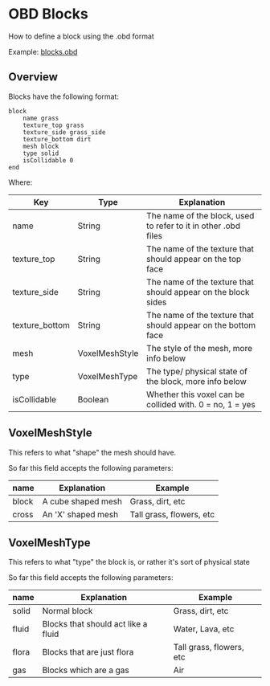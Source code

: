# OBD Blocks

How to define a block using the .obd format

Example: [blocks.obd](https://github.com/Hopson97/open-builder/blob/master/game/blocks.obd)

## Overview

Blocks have the following format:

```
block
    name grass
    texture_top grass
    texture_side grass_side
    texture_bottom dirt
    mesh block
    type solid
    isCollidable 0
end
```

Where:

| Key            | Type           | Explanation                                                    |
|----------------|----------------|----------------------------------------------------------------|
| name           | String         | The name of the block, used to refer to it in other .obd files |
| texture_top    | String         | The name of the texture that should appear on the top face     |
| texture_side   | String         | The name of the texture that should appear on the block sides  |
| texture_bottom | String         | The name of the texture that should appear on the bottom face  |
| mesh           | VoxelMeshStyle | The style of the mesh, more info below                         |
| type           | VoxelMeshType  | The type/ physical state of the block, more info below         |
| isCollidable   | Boolean        | Whether this voxel can be collided with. 0 = no, 1 = yes       |


## VoxelMeshStyle

This refers to what "shape" the mesh should have.

So far this field accepts the following parameters:

| name  | Explanation        | Example                  |
|-------|--------------------|--------------------------|
| block | A cube shaped mesh | Grass, dirt, etc         |
| cross | An 'X' shaped mesh | Tall grass, flowers, etc |

## VoxelMeshType

This refers to what "type" the block is, or rather it's sort of physical state

So far this field accepts the following parameters:

| name  | Explanation                         | Example                  |
|-------|-------------------------------------|--------------------------|
| solid | Normal block                        | Grass, dirt, etc         |
| fluid | Blocks that should act like a fluid | Water, Lava, etc         |
| flora | Blocks that are just flora          | Tall grass, flowers, etc |
| gas   | Blocks which are a gas              | Air                      |